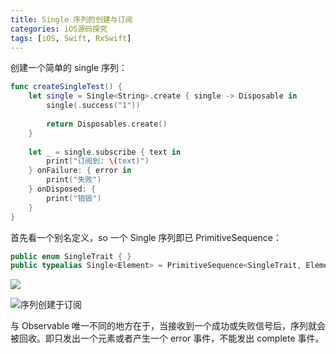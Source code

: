 ```yaml
---
title: Single 序列的创建与订阅
categories: iOS源码探究
tags: [iOS, Swift, RxSwift]
---
```


创建一个简单的 single 序列：

```swift
func createSingleTest() {
    let single = Single<String>.create { single -> Disposable in
        single(.success("1"))
        
        return Disposables.create()
    }
    
    let _ = single.subscribe { text in
        print("订阅到: \(text)")
    } onFailure: { error in
        print("失败")
    } onDisposed: {
        print("销毁")
    }
}
```

<!-- more -->

首先看一个别名定义，so 一个 Single 序列即已 PrimitiveSequence：

```swift
public enum SingleTrait { }
public typealias Single<Element> = PrimitiveSequence<SingleTrait, Element>
```

![](https://pic.imgdb.cn/item/652f8ca3c458853aefd27369.jpg)

![序列创建于订阅](https://pic.imgdb.cn/item/652f8ca3c458853aefd27402.jpg)

与 Observable 唯一不同的地方在于，当接收到一个成功或失败信号后，序列就会被回收。即只发出一个元素或者产生一个 error 事件，不能发出 complete 事件。